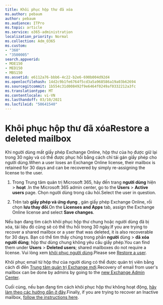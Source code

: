 ```yaml
---
title: Khôi phục hộp thư đã xóa
ms.author: pebaum
author: pebaum
ms.audience: ITPro
ms.topic: article
ms.service: o365-administration
localization_priority: Normal
ms.collection: Adm_O365
ms.custom:
- "360"
- "3500005"
search.appverid:
- MOE150
- MED150
- MBS150
ms.assetid: e6112a76-bbb6-4c22-b2e6-690b004d92d4
ms.openlocfilehash: 14d2c9b1fe6764f5cd3a5a968586a19a03b62694
ms.sourcegitcommit: 1b554c31d008492f9e6464f0249af0332212a3fc
ms.translationtype: MT
ms.contentlocale: vi-VN
ms.lasthandoff: 03/10/2021
ms.locfileid: "50641540"
---
```

# <a name="restore-a-deleted-mailbox"></a><span data-ttu-id="3e450-102">Khôi phục hộp thư đã xóa</span><span class="sxs-lookup"><span data-stu-id="3e450-102">Restore a deleted mailbox</span></span>

<span data-ttu-id="3e450-103">Khi người dùng mất giấy phép Exchange Online, hộp thư của họ được giữ lại trong 30 ngày và có thể được phục hồi bằng cách chỉ tái gán giấy phép cho người dùng.</span><span class="sxs-lookup"><span data-stu-id="3e450-103">When a user loses an Exchange Online license, their mailbox is retained for 30 days and can be recovered by simply re-assigning the license to the user.</span></span>
  
1. <span data-ttu-id="3e450-104">Trong Trung tâm quản trị Microsoft 365, hãy đến trang **người dùng** hiện \> **hoạt** .</span><span class="sxs-lookup"><span data-stu-id="3e450-104">In the Microsoft 365 admin center, go to the **Users** \> **Active users** page.</span></span> <span data-ttu-id="3e450-105">Chọn người dùng trong câu hỏi.</span><span class="sxs-lookup"><span data-stu-id="3e450-105">Select the user in question.</span></span>

2. <span data-ttu-id="3e450-106">Trên tab **giấy phép và ứng dụng** , gán giấy phép Exchange Online, rồi chọn **lưu thay đổi**.</span><span class="sxs-lookup"><span data-stu-id="3e450-106">On the **Licenses and Apps** tab, assign the Exchange Online license and select **Save changes**.</span></span>

<span data-ttu-id="3e450-107">Nếu bạn đang tìm cách khôi phục hộp thư chung hoặc người dùng đã bị xóa, tài liệu đó cũng sẽ có thể thu hồi trong 30 ngày.</span><span class="sxs-lookup"><span data-stu-id="3e450-107">If you are trying to recover a shared mailbox or a user that was deleted, it is also recoverable for 30 days.</span></span> <span data-ttu-id="3e450-108">Bạn có thể tìm thấy chúng trong phần **người** dùng \> **đã xóa người dùng**; hộp thư dùng chung không yêu cầu giấy phép.</span><span class="sxs-lookup"><span data-stu-id="3e450-108">You can find them under **Users** \> **Deleted users**; shared mailboxes do not require a license.</span></span> <span data-ttu-id="3e450-109">Vui lòng xem [khôi phục người dùng](https://docs.microsoft.com/microsoft-365/admin/add-users/restore-user).</span><span class="sxs-lookup"><span data-stu-id="3e450-109">Please see [Restore a user](https://docs.microsoft.com/microsoft-365/admin/add-users/restore-user).</span></span>

<span data-ttu-id="3e450-110">Khôi phục email từ hộp thư của người dùng có thể được quản trị viên bằng cách đi đến [Trung tâm quản trị Exchange mới](https://techcommunity.microsoft.com/t5/exchange-team-blog/a-new-recoverableitems-experience-comes-to-exchange-online/ba-p/1505353).</span><span class="sxs-lookup"><span data-stu-id="3e450-110">Recovery of email from user's mailbox can be done by admins by going to the [new Exchange Admin Center](https://techcommunity.microsoft.com/t5/exchange-team-blog/a-new-recoverableitems-experience-comes-to-exchange-online/ba-p/1505353).</span></span>

<span data-ttu-id="3e450-111">Cuối cùng, nếu bạn đang tìm cách khôi phục hộp thư không hoạt động, [hãy làm theo các hướng dẫn ở đây](https://docs.microsoft.com/microsoft-365/compliance/recover-an-inactive-mailbox).</span><span class="sxs-lookup"><span data-stu-id="3e450-111">Finally, if you are trying to recover an Inactive mailbox, [follow the instructions here](https://docs.microsoft.com/microsoft-365/compliance/recover-an-inactive-mailbox).</span></span>
  
